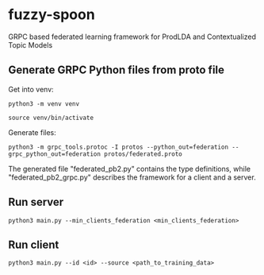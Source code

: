 # fuzzy-spoon
GRPC based federated learning framework for ProdLDA and Contextualized Topic Models

## Generate GRPC Python files from proto file
Get into venv:
```
python3 -m venv venv
```
```
source venv/bin/activate
```
Generate files:
```
python3 -m grpc_tools.protoc -I protos --python_out=federation --grpc_python_out=federation protos/federated.proto
```

The generated file "federated_pb2.py" contains the type definitions, while "federated_pb2_grpc.py" describes the framework for a client and a server.

## Run server

```
python3 main.py --min_clients_federation <min_clients_federation>
```

## Run client 

```
python3 main.py --id <id> --source <path_to_training_data>
```